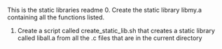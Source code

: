 This is the static libraries readme
0. Create the static library libmy.a containing all the functions listed.
1. Create a script called create_static_lib.sh that creates a static library called liball.a from all the .c files that are in the current directory
